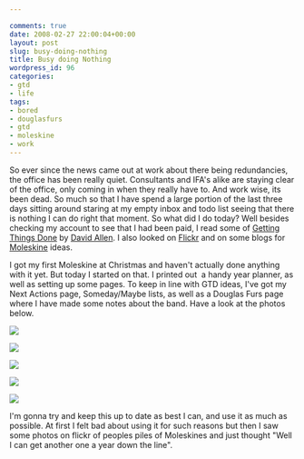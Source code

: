 ```yaml
---

comments: true
date: 2008-02-27 22:00:04+00:00
layout: post
slug: busy-doing-nothing
title: Busy doing Nothing
wordpress_id: 96
categories:
- gtd
- life
tags:
- bored
- douglasfurs
- gtd
- moleskine
- work
---
```


So ever since the news came out at work about there being redundancies, the office has been really quiet. Consultants and IFA's alike are staying clear of the office, only coming in when they really have to. And work wise, its been dead. So much so that I have spend a large portion of the last three days sitting around staring at my empty inbox and todo list seeing that there is nothing I can do right that moment.
So what did I do today? Well besides checking my account to see that I had been paid, I read some of [Getting Things Done](http://www.amazon.co.uk/Getting-Things-Done-Stress-free-Productivity/dp/0749922648/ref=pd_bbs_sr_1?ie=UTF8&s=books&qid=1204147739&sr=8-1) by [David Allen](http://www.davidco.com). I also looked on [Flickr](http://flickr.com/search/?q=moleskine&w=all) and on some blogs for [Moleskine](http://amazon.co.uk/s/ref=nb_ss_w_h_?url=search-alias%3Daps&field-keywords=moleskine&Go.x=0&Go.y=0&Go=Go) ideas.




I got my first Moleskine at Christmas and haven't actually done anything with it yet. But today I started on that. I printed out  a handy year planner, as well as setting up some pages. To keep in line with GTD ideas, I've got my Next Actions page, Someday/Maybe lists, as well as a Douglas Furs page where I have made some notes about the band. Have a look at the photos below.




![](http://farm4.static.flickr.com/3256/2297089898_84777138bc.jpg?v=0)<!-- more -->




![](http://farm4.static.flickr.com/3290/2297090204_b04d644179.jpg?v=0)




![](http://farm4.static.flickr.com/3042/2296294395_3976351a1d.jpg?v=0)




![](http://farm4.static.flickr.com/3160/2297090738_0c0587985f.jpg?v=0)




![](http://farm4.static.flickr.com/3285/2297091028_304e9579b5.jpg?v=0)




I'm gonna try and keep this up to date as best I can, and use it as much as possible. At first I felt bad about using it for such reasons but then I saw some photos on flickr of peoples piles of Moleskines and just thought "Well I can get another one a year down the line".
